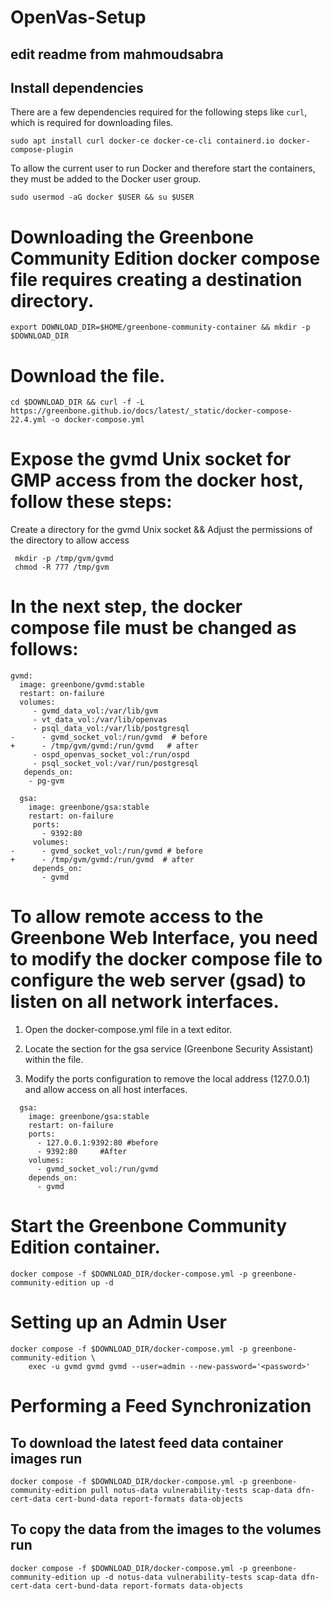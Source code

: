 # OpenVas-Setup
## edit readme from mahmoudsabra
## Install dependencies

There are a few dependencies required for the following steps like `curl`, which is required for downloading files.

```
sudo apt install curl docker-ce docker-ce-cli containerd.io docker-compose-plugin
``` 
To allow the current user to run Docker and therefore start the containers, they must be added to the Docker user group.

```
sudo usermod -aG docker $USER && su $USER
```

# Downloading the Greenbone Community Edition docker compose file requires creating a destination directory.
```
export DOWNLOAD_DIR=$HOME/greenbone-community-container && mkdir -p $DOWNLOAD_DIR
```
# Download the file.
```
cd $DOWNLOAD_DIR && curl -f -L https://greenbone.github.io/docs/latest/_static/docker-compose-22.4.yml -o docker-compose.yml
```
# Expose the gvmd Unix socket for GMP access from the docker host, follow these steps:

 Create a directory for the gvmd Unix socket && Adjust the permissions of the directory to allow access
  ```
   mkdir -p /tmp/gvm/gvmd
   chmod -R 777 /tmp/gvm
  ```
# In the next step, the docker compose file must be changed as follows:
  ```
  gvmd:
    image: greenbone/gvmd:stable
    restart: on-failure
    volumes:
       - gvmd_data_vol:/var/lib/gvm
       - vt_data_vol:/var/lib/openvas
       - psql_data_vol:/var/lib/postgresql
-      - gvmd_socket_vol:/run/gvmd  # before
+      - /tmp/gvm/gvmd:/run/gvmd   # after
       - ospd_openvas_socket_vol:/run/ospd
       - psql_socket_vol:/var/run/postgresql
     depends_on:
      - pg-gvm
```
```
  gsa:
    image: greenbone/gsa:stable
    restart: on-failure
     ports:
       - 9392:80
     volumes:
-      - gvmd_socket_vol:/run/gvmd # before
+      - /tmp/gvm/gvmd:/run/gvmd  # after
     depends_on:
       - gvmd
```

# To allow remote access to the Greenbone Web Interface, you need to modify the docker compose file to configure the web server (gsad) to listen on all network interfaces. 

1. Open the docker-compose.yml file in a text editor.

2. Locate the section for the gsa service (Greenbone Security Assistant) within the file.

3. Modify the ports configuration to remove the local address (127.0.0.1) and allow access on all host interfaces.


``` 
  gsa:
    image: greenbone/gsa:stable
    restart: on-failure
    ports:
      - 127.0.0.1:9392:80 #before
      - 9392:80     #After
    volumes:
      - gvmd_socket_vol:/run/gvmd
    depends_on:
      - gvmd
```
# Start the Greenbone Community Edition container.
```
docker compose -f $DOWNLOAD_DIR/docker-compose.yml -p greenbone-community-edition up -d
```
# Setting up an Admin User
```
docker compose -f $DOWNLOAD_DIR/docker-compose.yml -p greenbone-community-edition \
    exec -u gvmd gvmd gvmd --user=admin --new-password='<password>'
```

# Performing a Feed Synchronization
## To download the latest feed data container images run
```
docker compose -f $DOWNLOAD_DIR/docker-compose.yml -p greenbone-community-edition pull notus-data vulnerability-tests scap-data dfn-cert-data cert-bund-data report-formats data-objects
```
## To copy the data from the images to the volumes run

```
docker compose -f $DOWNLOAD_DIR/docker-compose.yml -p greenbone-community-edition up -d notus-data vulnerability-tests scap-data dfn-cert-data cert-bund-data report-formats data-objects
```



    
